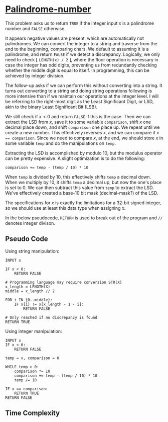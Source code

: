 # [Palindrome-number]("https://leetcode.com/problems/palindrome-number")

This problem asks us to return `TRUE` if the integer input $x$ is a palindrome number and `FALSE` otherwise.

It appears negative values are present, which are automatically not palindromes. We can convert the integer to a string and traverse from the end to the beginning, comparing chars. We default to assuming it is a palindrome, and return `FALSE` if we detect a discrepancy. Logically, we only need to check $\lfloor$ `LENGTH(x) / 2` $\rfloor$, where the floor operation is necessary in case the integer has odd digits, preventing us from redundantly checking whether the middle digit is equal to itself. In programming, this can be achieved by integer division.

The follow-up asks if we can perform this without converting into a string. It turns out converting to a string and doing string operations following is more intensive than if we maintain our operations at the integer level. I will be referring to the right-most digit as the Least Significant Digit, or LSD, akin to the binary Least Significant Bit (LSB).

We still check if $x < 0$ and return `FALSE` if this is the case. Then we can extract the LSD from $x$, save it to some variable `comparison`, shift $x$ one decimal place down, and shift `comparison` one place up. We repeat until we create a new number. This effectively reverses $x$, and we can compare if `x == comparison`. Since we need to compare $x$, at the end, we should store $x$ in some variable `temp` and do the manipulations on `temp`.

Extracting the LSD is accomplished by modulo $10$, but the modulus operator can be pretty expensive. A slight optimization is to do the following:

`comparison += temp - (temp / 10) * 10`

When `temp` is divided by $10$, this effectively shifts `temp` a decimal down. When we multiply by $10$, it shifts `temp` a decimal up, but now the one's place is set to $0$. We can then subtract this value from `temp` to extract the LSD. We've effectively created a base-$10$ bit mask (decimal-mask?) of the LSD.

The specifications for $x$ is exactly the limitations for a 32-bit signed integer, so we should use at least this data type when assigning $x$.

In the below pseudocode, `RETURN` is used to break out of the program and `//` denotes integer divison.

## Pseudo Code
Using string manipulation:
```
INPUT x

IF x < 0:
    RETURN FALSE

# Programming language may require conversion STR(X)
x_length = LENGTH(X)
middle = x_length // 2

FOR i IN {0..middle}:
    IF x[i] != x[x_length - 1 - i]:
        RETURN FALSE

# Only reached if no discrepancy is found
RETURN TRUE
```
Using integer manipulation:
```
INPUT x
IF x < 0:
    RETURN FALSE

temp = x, comparison = 0

WHILE temp > 0:
    comparison *= 10
    comparison += temp - (temp / 10) * 10
    temp /= 10
    
IF x == comparison:
    RETURN TRUE
RETURN FALSE
```

## Time Complexity
